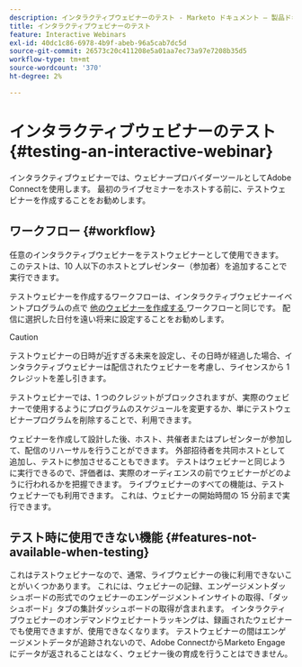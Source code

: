```yaml
---
description: インタラクティブウェビナーのテスト - Marketo ドキュメント – 製品ドキュメント
title: インタラクティブウェビナーのテスト
feature: Interactive Webinars
exl-id: 40dc1c86-6978-4b9f-abeb-96a5cab7dc5d
source-git-commit: 26573c20c411208e5a01aa7ec73a97e7208b35d5
workflow-type: tm+mt
source-wordcount: '370'
ht-degree: 2%

---
```


# インタラクティブウェビナーのテスト {#testing-an-interactive-webinar}

インタラクティブウェビナーでは、ウェビナープロバイダーツールとしてAdobe Connectを使用します。 最初のライブセミナーをホストする前に、テストウェビナーを作成することをお勧めします。

## ワークフロー {#workflow}

任意のインタラクティブウェビナーをテストウェビナーとして使用できます。 このテストは、10 人以下のホストとプレゼンター（参加者）を追加することで実行できます。

テストウェビナーを作成するワークフローは、インタラクティブウェビナーイベントプログラムの点で [ 他のウェビナーを作成する ](/help/marketo/product-docs/demand-generation/events/interactive-webinars/create-an-interactive-webinar.md) ワークフローと同じです。 配信に選択した日付を遠い将来に設定することをお勧めします。

>[!CAUTION]
>
>テストウェビナーの日時が近すぎる未来を設定し、その日時が経過した場合、インタラクティブウェビナーは配信されたウェビナーを考慮し、ライセンスから 1 クレジットを差し引きます。

テストウェビナーでは、1 つのクレジットがブロックされますが、実際のウェビナーで使用するようにプログラムのスケジュールを変更するか、単にテストウェビナープログラムを削除することで、利用できます。

ウェビナーを作成して設計した後、ホスト、共催者またはプレゼンターが参加して、配信のリハーサルを行うことができます。 外部招待者を共同ホストとして追加し、テストに参加させることもできます。 テストはウェビナーと同じように実行できるので、評価者は、実際のオーディエンスの前でウェビナーがどのように行われるかを把握できます。 ライブウェビナーのすべての機能は、テストウェビナーでも利用できます。 これは、ウェビナーの開始時間の 15 分前まで実行できます。

## テスト時に使用できない機能 {#features-not-available-when-testing}

これはテストウェビナーなので、通常、ライブウェビナーの後に利用できないことがいくつかあります。 これには、ウェビナーの記録、エンゲージメントダッシュボードの形式でのウェビナーのエンゲージメントインサイトの取得、「ダッシュボード」タブの集計ダッシュボードの取得が含まれます。 インタラクティブウェビナーのオンデマンドウェビナートラッキングは、録画されたウェビナーでも使用できますが、使用できなくなります。 テストウェビナーの間はエンゲージメントデータが追跡されないので、Adobe ConnectからMarketo Engageにデータが返されることはなく、ウェビナー後の育成を行うことはできません。
